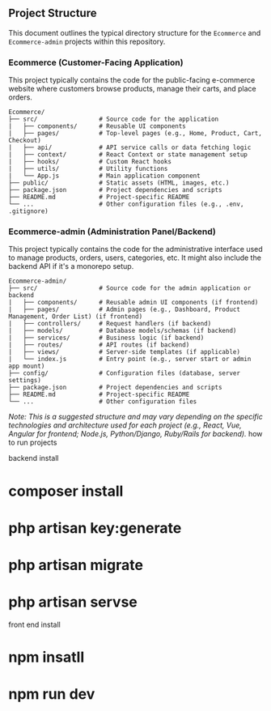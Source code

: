 ## Project Structure

This document outlines the typical directory structure for the `Ecommerce` and `Ecommerce-admin` projects within this repository.

### Ecommerce (Customer-Facing Application)

This project typically contains the code for the public-facing e-commerce website where customers browse products, manage their carts, and place orders.

```
Ecommerce/
├── src/                 # Source code for the application
|   ├── components/      # Reusable UI components
|   ├── pages/           # Top-level pages (e.g., Home, Product, Cart, Checkout)
|   ├── api/             # API service calls or data fetching logic
|   ├── context/         # React Context or state management setup
|   ├── hooks/           # Custom React hooks
|   ├── utils/           # Utility functions
|   └── App.js           # Main application component
├── public/              # Static assets (HTML, images, etc.)
├── package.json         # Project dependencies and scripts
├── README.md            # Project-specific README
└── ...                  # Other configuration files (e.g., .env, .gitignore)
```

### Ecommerce-admin (Administration Panel/Backend)

This project typically contains the code for the administrative interface used to manage products, orders, users, categories, etc. It might also include the backend API if it's a monorepo setup.

```
Ecommerce-admin/
├── src/                 # Source code for the admin application or backend
|   ├── components/      # Reusable admin UI components (if frontend)
|   ├── pages/           # Admin pages (e.g., Dashboard, Product Management, Order List) (if frontend)
|   ├── controllers/     # Request handlers (if backend)
|   ├── models/          # Database models/schemas (if backend)
|   ├── services/        # Business logic (if backend)
|   ├── routes/          # API routes (if backend)
|   ├── views/           # Server-side templates (if applicable)
|   └── index.js         # Entry point (e.g., server start or admin app mount)
├── config/              # Configuration files (database, server settings)
├── package.json         # Project dependencies and scripts
├── README.md            # Project-specific README
└── ...                  # Other configuration files
```

*Note: This is a suggested structure and may vary depending on the specific technologies and architecture used for each project (e.g., React, Vue, Angular for frontend; Node.js, Python/Django, Ruby/Rails for backend).*
how to run projects

backend install
# composer install
# php artisan key:generate
# php artisan migrate
# php artisan servse

front end install
# npm insatll
# npm run dev
